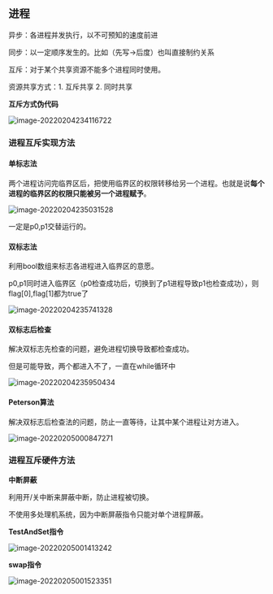 ## 进程

异步：各进程并发执行，以不可预知的速度前进

同步：以一定顺序发生的。比如（先写->后度）也叫直接制约关系

互斥：对于某个共享资源不能多个进程同时使用。

资源共享方式：1. 互斥共享 2. 同时共享

**互斥方式伪代码**

![image-20220204234116722](https://cdn.jsdelivr.net/gh/cheerfulman/picGo/img/20220204234117.png)

### 进程互斥实现方法

#### 单标志法

两个进程访问完临界区后，把使用临界区的权限转移给另一个进程。也就是说**每个进程的临界区的权限只能被另一个进程赋予**。

![image-20220204235031528](https://cdn.jsdelivr.net/gh/cheerfulman/picGo/img/20220204235032.png)

一定是p0,p1交替运行的。

#### 双标志法

利用bool数组来标志各进程进入临界区的意愿。

p0,p1同时进入临界区（p0检查成功后，切换到了p1进程导致p1也检查成功），则flag[0],flag[1]都为true了

![image-20220204235741328](https://cdn.jsdelivr.net/gh/cheerfulman/picGo/img/20220204235741.png)

#### 双标志后检查

解决双标志先检查的问题，避免进程切换导致都检查成功。

但是可能导致，两个都进入不了，一直在while循环中

![image-20220204235950434](https://cdn.jsdelivr.net/gh/cheerfulman/picGo/img/20220204235950.png)

#### Peterson算法

解决双标志后检查法的问题，防止一直等待，让其中某个进程让对方进入。

![image-20220205000847271](https://cdn.jsdelivr.net/gh/cheerfulman/picGo/img/20220205000847.png)

### 进程互斥硬件方法

**中断屏蔽**

利用开/关中断来屏蔽中断，防止进程被切换。

不使用多处理机系统，因为中断屏蔽指令只能对单个进程屏蔽。

**TestAndSet指令**

![image-20220205001413242](https://cdn.jsdelivr.net/gh/cheerfulman/picGo/img/20220205001413.png)

**swap指令**

![image-20220205001523351](https://cdn.jsdelivr.net/gh/cheerfulman/picGo/img/20220205001523.png)